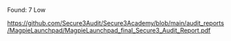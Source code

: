 Found: 7 Low

https://github.com/Secure3Audit/Secure3Academy/blob/main/audit_reports/MagpieLaunchpad/MagpieLaunchpad_final_Secure3_Audit_Report.pdf
